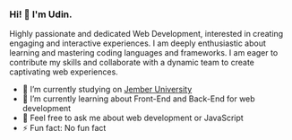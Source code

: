 ### Hi! 👋 I'm Udin.

Highly passionate and dedicated Web Development, interested in creating engaging and interactive experiences. I am deeply enthusiastic about learning and mastering coding languages and frameworks. I am eager to contribute my skills and collaborate with a dynamic team to create captivating web experiences.

- 🔭 I’m currently studying on <a href="https://unej.ac.id/">Jember University</a>
- 🌱 I’m currently learning about Front-End and Back-End for web development
- 💬 Feel free to ask me about web development or JavaScript
- ⚡ Fun fact: No fun fact
